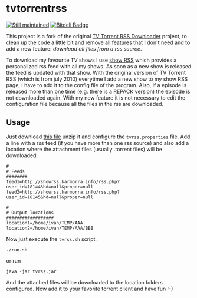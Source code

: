 tvtorrentrss
============

[![Still maintained](http://stillmaintained.com/lmivan/tvtorrentrss.png)](http://stillmaintained.com/lmivan/tvtorrentrss)
[![Bitdeli Badge](https://d2weczhvl823v0.cloudfront.net/lmivan/tvtorrentrss/trend.png)](https://bitdeli.com/free "Bitdeli Badge")

This project is a fork of the original [TV Torrent RSS Downloader](https://sourceforge.net/projects/tvtorrentrss/) project, to clean up the code a little bit and remove all features that I don't need and to add a new feature: *download all files from a rss source*.

To download my favourite TV shows I use [show RSS](http://showrss.karmorra.info) which provides a personalized rss feed with all my shows. As soon as a new show is released the feed is updated with that show. With the original version of TV Torrent RSS (which is from july 2010) everytime I add a new show to my show RSS page, I have to add it to the config file of the program. Also, If a episode is released more than one time (e.g. there is a REPACK version) the episode is not downloaded again. With my new feature it is not necessary to edit the configuration file because all the files in the rss are downloaded.

Usage
-----
Just download [this file](https://github.com/lmivan/tvtorrentrss/raw/releases/output/tvrss-20130102.zip) unzip it and configure the `tvrss.properties` file.
Add a line with a rss feed (if you have more than one rss source) and also add a location where the attachment files (usually .torrent files) will be downloaded.

```
#
# Feeds
########
feed1=http://showrss.karmorra.info/rss.php?user_id=18144&hd=null&proper=null
feed2=http://showrss.karmorra.info/rss.php?user_id=18145&hd=null&proper=null

#
# Output locations
##################
location1=/home/ivan/TEMP/AAA
location2=/home/ivan/TEMP/AAA/BBB
```

Now just execute the `tvrss.sh` script:
```
./run.sh
```

or run
```
java -jar tvrss.jar
```

And the attached files will be downloaded to the location folders configured. Now add it to your favorite torrent client and have fun :-)